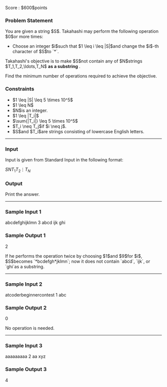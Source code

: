 
<div>

<span>

<span>

<p>
Score : $600$points
</p>

<div>

<section>

### **Problem Statement**

<p>
You are given a string $S$.  Takahashi may perform the following operation $0$or more times:
</p>

<ul>

<li>
Choose an integer $i$such that $1 \leq i \leq |S|$and change the $i$-th character of $S$to `*`.
</li>

</ul>

<p>
Takahashi's objective is to make $S$not contain any of $N$strings $T_1,T_2,\ldots,T_N$
<strong>
as a substring
</strong>
.

Find the minimum number of operations required to achieve the objective.
</p>

</section>

</div>

<div>

<section>

### **Constraints**

<ul>

<li>
$1 \leq |S| \leq 5 \times 10^5$
</li>

<li>
$1 \leq N$
</li>

<li>
$N$is an integer.
</li>

<li>
$1 \leq |T_i|$
</li>

<li>
$\sum{|T_i|} \leq 5 \times 10^5$
</li>

<li>
$T_i \neq T_j$if $i \neq j$.
</li>

<li>
$S$and $T_i$are strings consisting of lowercase English letters.
</li>

</ul>

</section>

</div>

---

<div>

<div>

<section>

### **Input**

<p>
Input is given from Standard Input in the following format:
</p>

<div>

$S$$N$$T_1$$T_2$$\vdots$$T_N$
</div>

</section>

</div>

<div>

<section>

### **Output**

<p>
Print the answer.
</p>

</section>

</div>

</div>

---

<div>

<section>

### **Sample Input 1**

<div>

abcdefghijklmn
3
abcd
ijk
ghi

</div>

</section>

</div>

<div>

<section>

### **Sample Output 1**

<div>

2

</div>

<p>
If he performs the operation twice by choosing $1$and $9$for $i$, $S$becomes `*bcdefgh*jklmn`; now it does not contain `abcd`, `ijk`, or `ghi`as a substring.
</p>

</section>

</div>

---

<div>

<section>

### **Sample Input 2**

<div>

atcoderbeginnercontest
1
abc

</div>

</section>

</div>

<div>

<section>

### **Sample Output 2**

<div>

0

</div>

<p>
No operation is needed.
</p>

</section>

</div>

---

<div>

<section>

### **Sample Input 3**

<div>

aaaaaaaaa
2
aa
xyz

</div>

</section>

</div>

<div>

<section>

### **Sample Output 3**

<div>

4

</div>

</section>

</div>

</span>

</span>

</div>
